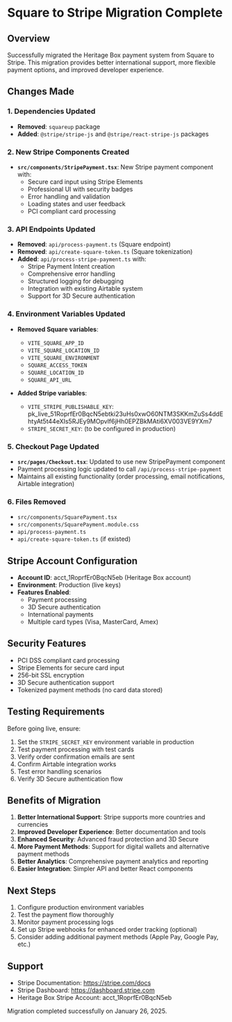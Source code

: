 # Square to Stripe Migration Complete

## Overview
Successfully migrated the Heritage Box payment system from Square to Stripe. This migration provides better international support, more flexible payment options, and improved developer experience.

## Changes Made

### 1. Dependencies Updated
- **Removed**: `squareup` package
- **Added**: `@stripe/stripe-js` and `@stripe/react-stripe-js` packages

### 2. New Stripe Components Created
- **`src/components/StripePayment.tsx`**: New Stripe payment component with:
  - Secure card input using Stripe Elements
  - Professional UI with security badges
  - Error handling and validation
  - Loading states and user feedback
  - PCI compliant card processing

### 3. API Endpoints Updated
- **Removed**: `api/process-payment.ts` (Square endpoint)
- **Removed**: `api/create-square-token.ts` (Square tokenization)
- **Added**: `api/process-stripe-payment.ts` with:
  - Stripe Payment Intent creation
  - Comprehensive error handling
  - Structured logging for debugging
  - Integration with existing Airtable system
  - Support for 3D Secure authentication

### 4. Environment Variables Updated
- **Removed Square variables**:
  - `VITE_SQUARE_APP_ID`
  - `VITE_SQUARE_LOCATION_ID`
  - `VITE_SQUARE_ENVIRONMENT`
  - `SQUARE_ACCESS_TOKEN`
  - `SQUARE_LOCATION_ID`
  - `SQUARE_API_URL`

- **Added Stripe variables**:
  - `VITE_STRIPE_PUBLISHABLE_KEY`: pk_live_51RoprfEr0BqcN5ebtki23uHs0xwO60NTM3SKKmZuSs4ddEhtyAt5t44eXIs5RJEy9MOpvlf6jHh0EPZBkMAti6XV003VE9YXm7
  - `STRIPE_SECRET_KEY`: (to be configured in production)

### 5. Checkout Page Updated
- **`src/pages/Checkout.tsx`**: Updated to use new StripePayment component
- Payment processing logic updated to call `/api/process-stripe-payment`
- Maintains all existing functionality (order processing, email notifications, Airtable integration)

### 6. Files Removed
- `src/components/SquarePayment.tsx`
- `src/components/SquarePayment.module.css`
- `api/process-payment.ts`
- `api/create-square-token.ts` (if existed)

## Stripe Account Configuration
- **Account ID**: acct_1RoprfEr0BqcN5eb (Heritage Box account)
- **Environment**: Production (live keys)
- **Features Enabled**:
  - Payment processing
  - 3D Secure authentication
  - International payments
  - Multiple card types (Visa, MasterCard, Amex)

## Security Features
- PCI DSS compliant card processing
- Stripe Elements for secure card input
- 256-bit SSL encryption
- 3D Secure authentication support
- Tokenized payment methods (no card data stored)

## Testing Requirements
Before going live, ensure:
1. Set the `STRIPE_SECRET_KEY` environment variable in production
2. Test payment processing with test cards
3. Verify order confirmation emails are sent
4. Confirm Airtable integration works
5. Test error handling scenarios
6. Verify 3D Secure authentication flow

## Benefits of Migration
1. **Better International Support**: Stripe supports more countries and currencies
2. **Improved Developer Experience**: Better documentation and tools
3. **Enhanced Security**: Advanced fraud protection and 3D Secure
4. **More Payment Methods**: Support for digital wallets and alternative payment methods
5. **Better Analytics**: Comprehensive payment analytics and reporting
6. **Easier Integration**: Simpler API and better React components

## Next Steps
1. Configure production environment variables
2. Test the payment flow thoroughly
3. Monitor payment processing logs
4. Set up Stripe webhooks for enhanced order tracking (optional)
5. Consider adding additional payment methods (Apple Pay, Google Pay, etc.)

## Support
- Stripe Documentation: https://stripe.com/docs
- Stripe Dashboard: https://dashboard.stripe.com
- Heritage Box Stripe Account: acct_1RoprfEr0BqcN5eb

Migration completed successfully on January 26, 2025.
